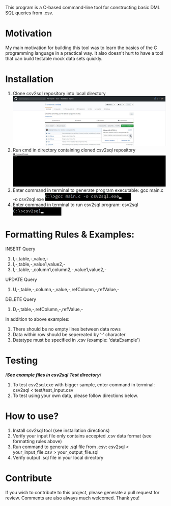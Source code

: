 This program is a C-based command-line tool for constructing basic DML SQL queries from .csv.

# Motivation
My main motivation for building this tool was to learn the basics of the C programming language in a practical way.
It also doesn't hurt to have a tool that can build testable mock data sets quickly.

# Installation
1. Clone csv2sql repository into local directory
![Alt text](/img/clone.jpg?raw=true "Cloning Repository")
2. Run cmd in directory containing cloned csv2sql repository
![Alt text](/img/cmd.jpg?raw=true "Running Command Line")
3. Enter command in terminal to generate program executable: gcc main.c -o csv2sql.exe
![Alt text](/img/compile.jpg?raw=true "Compiling csv2sql Tool")
4. Enter command in terminal to run csv2sql program: csv2sql
![Alt text](/img/run.jpg?raw=true "Running csv2sql Tool")
 
# Formatting Rules & Examples:
INSERT Query
1. I,-,table,-,value,-
2. I,-,table,-,value1,value2,-
3. I,-,table,-,column1,column2,-,value1,value2,-

UPDATE Query
1. U,-,table,-,column,-,value,-,refColumn,-,refValue,-

DELETE Query
1. D,-,table,-,refColumn,-,refValue,-

In addition to above examples:
1. There should be no empty lines between data rows
2. Data within row should be sepereated by ‘-‘ character
2. Datatype must be specified in .csv (example: 'dataExample')

# Testing
/***See example files in csv2sql Test directory***/
1. To test csv2sql.exe with bigger sample, enter command in terminal: csv2sql < test/test_input.csv
2. To test using your own data, please follow directions below.

# How to use?
1. Install csv2sql tool (see installation directions)
3. Verify your input file only contains accepted .csv data format (see formatting rules above)
2. Run command to generate .sql file from .csv: csv2sql < your_input_file.csv > your_output_file.sql
3. Verify output .sql file in your local directory

# Contribute
If you wish to contribute to this project, please generate a pull request for review. Comments are also always much welcomed. Thank you!
